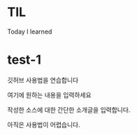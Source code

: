 # TIL
Today I learned


# test-1
깃허브 사용법을 연습합니다

여기에 원하는 내용을 입력하세요

작성한 소스에 대한 간단한 소개글을 입력합니다.

아직은 사용법이 어렵습니다.
